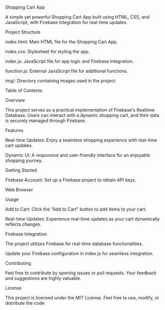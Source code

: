 Shopping Cart App

A simple yet powerful Shopping Cart App built using HTML, CSS, and JavaScript, with Firebase integration for real-time updates.

Project Structure

index.html: Main HTML file for the Shopping Cart App.

index.css: Stylesheet for styling the app.

index.js: JavaScript file for app logic and Firebase integration.

function.js: External JavaScript file for additional functions.

img/: Directory containing images used in the project.

Table of Contents

Overview

This project serves as a practical implementation of Firebase's Realtime Database. Users can interact with a dynamic shopping cart, and their data is securely managed through Firebase.

Features

Real-time Updates: Enjoy a seamless shopping experience with real-time cart updates.

Dynamic UI: A responsive and user-friendly interface for an enjoyable shopping journey.

Getting Started

Firebase Account: Set up a Firebase project to obtain API keys.

Web Browser

Usage

Add to Cart: Click the "Add to Cart" button to add items to your cart.

Real-time Updates: Experience real-time updates as your cart dynamically reflects changes.

Firebase Integration

The project utilizes Firebase for real-time database functionalities.

Update your Firebase configuration in index.js for seamless integration.

Contributing

Feel free to contribute by opening issues or pull requests. Your feedback and suggestions are highly valuable.

License

This project is licensed under the MIT License. Feel free to use, modify, or distribute the code.






